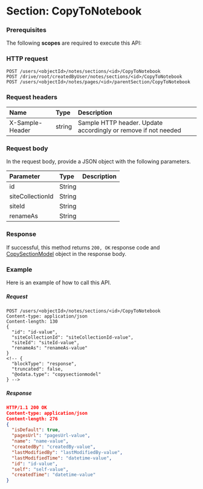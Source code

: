 # Section: CopyToNotebook


### Prerequisites
The following **scopes** are required to execute this API: 
### HTTP request
<!-- { "blockType": "ignored" } -->
```http
POST /users/<objectId>/notes/sections/<id>/CopyToNotebook
POST /drive/root/createdByUser/notes/sections/<id>/CopyToNotebook
POST /users/<objectId>/notes/pages/<id>/parentSection/CopyToNotebook

```
### Request headers
| Name       | Type | Description|
|:---------------|:--------|:----------|
| X-Sample-Header  | string  | Sample HTTP header. Update accordingly or remove if not needed|

### Request body
In the request body, provide a JSON object with the following parameters.

| Parameter	   | Type	|Description|
|:---------------|:--------|:----------|
|id|String||
|siteCollectionId|String||
|siteId|String||
|renameAs|String||

### Response
If successful, this method returns `200, OK` response code and [CopySectionModel](../resources/copysectionmodel.md) object in the response body.

### Example
Here is an example of how to call this API.
##### Request
<!-- {
  "blockType": "request",
  "name": "section_copytonotebook"
}-->
```http
POST /users/<objectId>/notes/sections/<id>/CopyToNotebook
Content-type: application/json
Content-length: 130
{
  "id": "id-value",
  "siteCollectionId": "siteCollectionId-value",
  "siteId": "siteId-value",
  "renameAs": "renameAs-value"
}
<!-- {
  "blockType": "response",
  "truncated": false,
  "@odata.type": "copysectionmodel"
} -->
```
##### Response
```json
HTTP/1.1 200 OK
Content-type: application/json
Content-length: 276
{
  "isDefault": true,
  "pagesUrl": "pagesUrl-value",
  "name": "name-value",
  "createdBy": "createdBy-value",
  "lastModifiedBy": "lastModifiedBy-value",
  "lastModifiedTime": "datetime-value",
  "id": "id-value",
  "self": "self-value",
  "createdTime": "datetime-value"
}
```

<!-- uuid: cfbea32f-e937-44ce-9421-826048b08385
2015-10-16 16:12:42 UTC -->
<!-- {
  "type": "#page.annotation",
  "description": "Section: CopyToNotebook",
  "keywords": "",
  "section": "documentation",
  "tocPath": ""
}-->